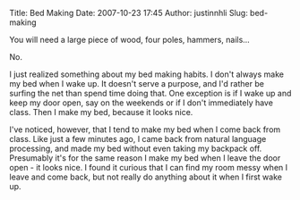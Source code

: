 Title: Bed Making
Date: 2007-10-23 17:45
Author: justinnhli
Slug: bed-making

You will need a large piece of wood, four poles, hammers, nails...

No.

I just realized something about my bed making habits. I don't always
make my bed when I wake up. It doesn't serve a purpose, and I'd rather
be surfing the net than spend time doing that. One exception is if I
wake up and keep my door open, say on the weekends or if I don't
immediately have class. Then I make my bed, because it looks nice.

I've noticed, however, that I tend to make my bed when I come back from
class. Like just a few minutes ago, I came back from natural language
processing, and made my bed without even taking my backpack off.
Presumably it's for the same reason I make my bed when I leave the door
open - it looks nice. I found it curious that I can find my room messy
when I leave and come back, but not really do anything about it when I
first wake up.

